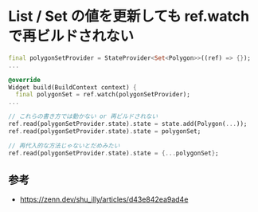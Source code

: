 # List / Set の値を更新しても ref.watch で再ビルドされない

```dart
final polygonSetProvider = StateProvider<Set<Polygon>>((ref) => {});
...

@override
Widget build(BuildContext context) {
  final polygonSet = ref.watch(polygonSetProvider);
...

// これらの書き方では動かない or 再ビルドされない
ref.read(polygonSetProvider.state).state = state.add(Polygon(...));
ref.read(polygonSetProvider.state).state = polygonSet;

// 再代入的な方法じゃないとだめみたい
ref.read(polygonSetProvider.state).state = {...polygonSet};
```

## 参考

- https://zenn.dev/shu_illy/articles/d43e842ea9ad4e
